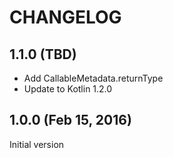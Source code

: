 # CHANGELOG

## 1.1.0 (TBD)

* Add CallableMetadata.returnType
* Update to Kotlin 1.2.0

## 1.0.0 (Feb 15, 2016)

Initial version
